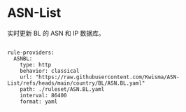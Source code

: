 
# ASN-List

实时更新 BL 的 ASN 和 IP 数据库。

<pre><code class="language-javascript">
rule-providers:
  ASNBL:
    type: http
    behavior: classical
    url: "https://raw.githubusercontent.com/Kwisma/ASN-List/refs/heads/main/country/BL/ASN.BL.yaml"
    path: ./ruleset/ASN.BL.yaml
    interval: 86400
    format: yaml
</code></pre>